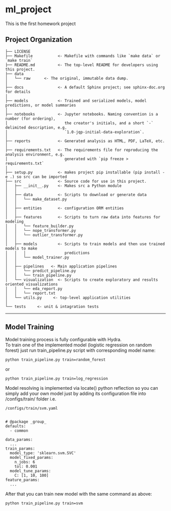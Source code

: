 ml_project
==============================

This is the first homework project

Project Organization
------------

    ├── LICENSE
    ├── Makefile           <- Makefile with commands like `make data` or `make train`
    ├── README.md          <- The top-level README for developers using this project.
    ├── data
    │   └── raw      <- The original, immutable data dump.
    │
    ├── docs               <- A default Sphinx project; see sphinx-doc.org for details
    │
    ├── models             <- Trained and serialized models, model predictions, or model summaries
    │
    ├── notebooks          <- Jupyter notebooks. Naming convention is a number (for ordering),
    │                         the creator's initials, and a short `-` delimited description, e.g.
    │                         `1.0-jqp-initial-data-exploration`.
    │
    ├── reports            <- Generated analysis as HTML, PDF, LaTeX, etc.
    │
    ├── requirements.txt   <- The requirements file for reproducing the analysis environment, e.g.
    │                         generated with `pip freeze > requirements.txt`
    │
    ├── setup.py           <- makes project pip installable (pip install -e .) so src can be imported
    ├── src                <- Source code for use in this project.
    │   ├── __init__.py    <- Makes src a Python module
    │   │
    │   ├── data           <- Scripts to download or generate data
    │   │   └── make_dataset.py
    │   │
    │   ├── entities       <- configuration ORM entities
    │   │
    │   ├── features       <- Scripts to turn raw data into features for modeling
    │   │   └── feature_builder.py
    │   │   └── nope_transformer.py
    │   │   └── outlier_transformer.py
    │   │
    │   ├── models         <- Scripts to train models and then use trained models to make
    │   │   │                 predictions
    │   │   └── model_trainer.py
    │   │
    │   ├── pipelines   <- Main application pipelines 
    │   │   └── predict_pipeline.py
    │   │   └── train_pipeline.py
    │   └── visualization  <- Scripts to create exploratory and results oriented visualizations
    │   │   └── eda_report.py
    │   │   └── report.txt
    │   └── utils.py     <- top-level application utilities
    │
    └── tests     <- unit & intagration tests


--------

Model Training
------------

Model training process is fully configurable with Hydra.<br>
To train one of the implemented model (logistic regression on random forest)
just run train_pipeline.py script with corresponding model name:

    python train_pipeline.py train=random_forest
or

    python train_pipeline.py train=log_regression

Model resolving is implemented via locate() python reflection so you can simply
add your own model just by adding its configuration file into /configs/train/ 
folder i.e.

    /configs/train/svm.yaml


    # @package _group_
    defaults:
      - common
    
    data_params:
      ...
    train_params:
      model_type: 'sklearn.svm.SVC'
      model_fixed_params:
        n_jobs: 6
        tol: 0.001
      model_tune_params:
        C: [1, 10, 100]
    feature_params:
      ...

After that you can train new model with the same command as above:

    python train_pipeline.py train=svm